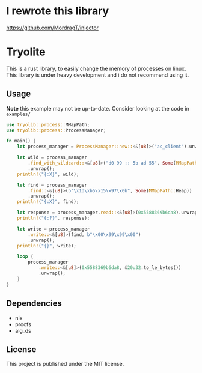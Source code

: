 # I rewrote this library

https://github.com/MordragT/injector

# Tryolite

This is a rust library, to easily change the memory of processes on linux.
This library is under heavy development and i do not recommend using it.


## Usage

**Note** this example may not be up-to-date.
Consider looking at the code in `examples/`

```rust
use tryolib::process::MMapPath;
use tryolib::process::ProcessManager;

fn main() {
    let process_manager = ProcessManager::new::<&[u8]>("ac_client").unwrap();

    let wild = process_manager
        .find_with_wildcard::<&[u8]>("d0 99 :: 5b ad 55", Some(MMapPath::Heap))
        .unwrap();
    println!("{:X}", wild);

    let find = process_manager
        .find::<&[u8]>(b"\x1d\xb5\x15\x97\x0b", Some(MMapPath::Heap))
        .unwrap();
    println!("{:X}", find);

    let response = process_manager.read::<&[u8]>(0x5588369b6da8).unwrap();
    println!("{:?}", response);

    let write = process_manager
        .write::<&[u8]>(find, b"\x00\x99\x99\x00")
        .unwrap();
    println!("{}", write);

    loop {
        process_manager
            .write::<&[u8]>(0x5588369b6da8, &20u32.to_le_bytes())
            .unwrap();
    }
}
```

## Dependencies

- nix
- procfs
- alg_ds

## License

This project is published under the MIT license.